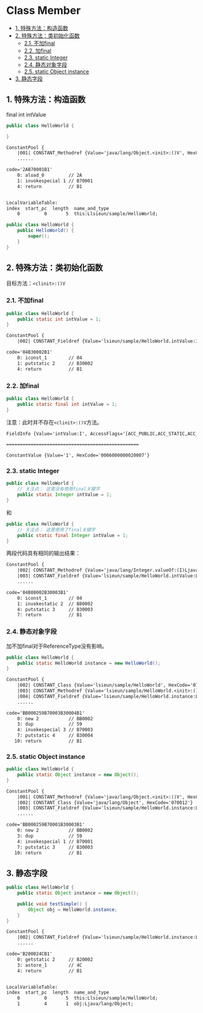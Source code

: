 # Class Member

<!-- TOC -->

- [1. 特殊方法：构造函数](#1-%E7%89%B9%E6%AE%8A%E6%96%B9%E6%B3%95%E6%9E%84%E9%80%A0%E5%87%BD%E6%95%B0)
- [2. 特殊方法：类初始化函数](#2-%E7%89%B9%E6%AE%8A%E6%96%B9%E6%B3%95%E7%B1%BB%E5%88%9D%E5%A7%8B%E5%8C%96%E5%87%BD%E6%95%B0)
  - [2.1. 不加final](#21-%E4%B8%8D%E5%8A%A0final)
  - [2.2. 加final](#22-%E5%8A%A0final)
  - [2.3. static Integer](#23-static-integer)
  - [2.4. 静态对象字段](#24-%E9%9D%99%E6%80%81%E5%AF%B9%E8%B1%A1%E5%AD%97%E6%AE%B5)
  - [2.5. static Object instance](#25-static-object-instance)
- [3. 静态字段](#3-%E9%9D%99%E6%80%81%E5%AD%97%E6%AE%B5)

<!-- /TOC -->

## 1. 特殊方法：构造函数

final int intValue

```java
public class HelloWorld {

}
```

```txt
ConstantPool {
    |001| CONSTANT_Methodref {Value='java/lang/Object.<init>:()V', HexCode='0A0003000D'}
    ......

code='2AB70001B1'
    0: aload_0         // 2A
    1: invokespecial 1 // B70001
    4: return          // B1


LocalVariableTable:
index  start_pc  length  name_and_type
    0         0       5  this:Llsieun/sample/HelloWorld;
```

```java
public class HelloWorld {
    public HelloWorld() {
        super();
    }
}
```

## 2. 特殊方法：类初始化函数

目标方法：`<clinit>:()V`

### 2.1. 不加final

```java
public class HelloWorld {
    public static int intValue = 1;
}
```


```txt
ConstantPool {
    |002| CONSTANT_Fieldref {Value='lsieun/sample/HelloWorld.intValue:I', HexCode='0900030012'}

code='04B30002B1'
    0: iconst_1        // 04
    1: putstatic 2     // B30002
    4: return          // B1
```

### 2.2. 加final

```java
public class HelloWorld {
    public static final int intValue = 1;
}
```

注意：此时并不存在`<clinit>:()V`方法。

```txt
FieldInfo {Value='intValue:I', AccessFlags='[ACC_PUBLIC,ACC_STATIC,ACC_FINAL]', Attrs='[ConstantValue]', HexCode='00190004000500010006000000020007'}

=================================================

ConstantValue {Value='1', HexCode='0006000000020007'}
```

### 2.3. static Integer

```java
public class HelloWorld {
    // 关注点： 这里没有使用final关键字
    public static Integer intValue = 1;
}
```

和

```java
public class HelloWorld {
    // 关注点： 这里使用了final关键字
    public static final Integer intValue = 1;
}
```

两段代码具有相同的输出结果：

```txt
ConstantPool {
    |002| CONSTANT_Methodref {Value='java/lang/Integer.valueOf:(I)Ljava/lang/Integer;', HexCode='0A00130014'}
    |003| CONSTANT_Fieldref {Value='lsieun/sample/HelloWorld.intValue:Ljava/lang/Integer;', HexCode='0900040015'}
    ......

code='04B80002B30003B1'
    0: iconst_1        // 04
    1: invokestatic 2  // B80002
    4: putstatic 3     // B30003
    7: return          // B1
```

### 2.4. 静态对象字段

加不加final对于ReferenceType没有影响。

```java
public class HelloWorld {
    public static HelloWorld instance = new HelloWorld();
}
```

```txt
ConstantPool {
    |002| CONSTANT_Class {Value='lsieun/sample/HelloWorld', HexCode='070012'}
    |003| CONSTANT_Methodref {Value='lsieun/sample/HelloWorld.<init>:()V', HexCode='0A00020011'}
    |004| CONSTANT_Fieldref {Value='lsieun/sample/HelloWorld.instance:Llsieun/sample/HelloWorld;', HexCode='0900020013'}
    ......

code='BB000259B70003B30004B1'
    0: new 2           // BB0002
    3: dup             // 59
    4: invokespecial 3 // B70003
    7: putstatic 4     // B30004
   10: return          // B1
```

### 2.5. static Object instance

```java
public class HelloWorld {
    public static Object instance = new Object();
}
```

```txt
ConstantPool {
    |001| CONSTANT_Methodref {Value='java/lang/Object.<init>:()V', HexCode='0A00020011'}
    |002| CONSTANT_Class {Value='java/lang/Object', HexCode='070012'}
    |003| CONSTANT_Fieldref {Value='lsieun/sample/HelloWorld.instance:Ljava/lang/Object;', HexCode='0900040013'}
    ......

code='BB000259B70001B30003B1'
    0: new 2           // BB0002
    3: dup             // 59
    4: invokespecial 1 // B70001
    7: putstatic 3     // B30003
   10: return          // B1
```

## 3. 静态字段

```java
public class HelloWorld {
    public static Object instance = new Object();

    public void testSimple() {
        Object obj = HelloWorld.instance;
    }
}
```

```txt
ConstantPool {
    |002| CONSTANT_Fieldref {Value='lsieun/sample/HelloWorld.instance:Ljava/lang/Object;', HexCode='0900040014'}
    ......

code='B200024CB1'
    0: getstatic 2     // B20002
    3: astore_1        // 4C
    4: return          // B1


LocalVariableTable:
index  start_pc  length  name_and_type
    0         0       5  this:Llsieun/sample/HelloWorld;
    1         4       1  obj:Ljava/lang/Object;
```



